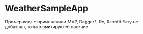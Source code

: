 # WeatherSampleApp
Пример кода с применением MVP, Dagger2, Rx, Retrofit
Базу не добавлял, только эмитирую её наличие
